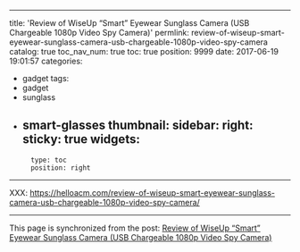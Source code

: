 
---
title: 'Review of WiseUp “Smart” Eyewear Sunglass Camera (USB Chargeable 1080p Video Spy Camera)'
permlink: review-of-wiseup-smart-eyewear-sunglass-camera-usb-chargeable-1080p-video-spy-camera
catalog: true
toc_nav_num: true
toc: true
position: 9999
date: 2017-06-19 19:01:57
categories:
- gadget
tags:
- gadget
- sunglass
- smart-glasses
thumbnail: 
sidebar:
    right:
        sticky: true
widgets:
    -
        type: toc
        position: right
---


XXX: https://helloacm.com/review-of-wiseup-smart-eyewear-sunglass-camera-usb-chargeable-1080p-video-spy-camera/

- - -

This page is synchronized from the post: [Review of WiseUp “Smart” Eyewear Sunglass Camera (USB Chargeable 1080p Video Spy Camera)](https://steemit.com/@justyy/review-of-wiseup-smart-eyewear-sunglass-camera-usb-chargeable-1080p-video-spy-camera)
